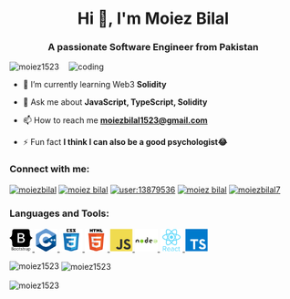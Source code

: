 <h1 align="center">Hi 👋, I'm Moiez Bilal</h1>
<h3 align="center">A passionate Software Engineer from Pakistan</h3>
<img align="right" alt="coding" width="400" src="https://ik.imagekit.io/dresma/Dresma_Library/manager-openings_NW3bXTTFP.gif">
<p align="left"> <img src="https://komarev.com/ghpvc/?username=moiez1523&label=Profile%20views&color=0e75b6&style=flat" alt="moiez1523" /> </p>

- 🌱 I’m currently learning Web3 **Solidity**

- 💬 Ask me about **JavaScript, TypeScript, Solidity**

- 📫 How to reach me **moiezbilal1523@gmail.com**

- ⚡ Fun fact **I think I can also be a good psychologist😂**

<h3 align="left">Connect with me:</h3>
<p align="left">
<a href="https://twitter.com/moiezbilal" target="blank"><img align="center" src="https://raw.githubusercontent.com/rahuldkjain/github-profile-readme-generator/master/src/images/icons/Social/twitter.svg" alt="moiezbilal" height="30" width="40" /></a>
<a href="https://linkedin.com/in/moiez bilal" target="blank"><img align="center" src="https://raw.githubusercontent.com/rahuldkjain/github-profile-readme-generator/master/src/images/icons/Social/linked-in-alt.svg" alt="moiez bilal" height="30" width="40" /></a>
<a href="https://stackoverflow.com/users/user:13879536" target="blank"><img align="center" src="https://raw.githubusercontent.com/rahuldkjain/github-profile-readme-generator/master/src/images/icons/Social/stack-overflow.svg" alt="user:13879536" height="30" width="40" /></a>
<a href="https://fb.com/moiez bilal" target="blank"><img align="center" src="https://raw.githubusercontent.com/rahuldkjain/github-profile-readme-generator/master/src/images/icons/Social/facebook.svg" alt="moiez bilal" height="30" width="40" /></a>
<a href="https://instagram.com/moiezbilal7" target="blank"><img align="center" src="https://raw.githubusercontent.com/rahuldkjain/github-profile-readme-generator/master/src/images/icons/Social/instagram.svg" alt="moiezbilal7" height="30" width="40" /></a>
</p>

<h3 align="left">Languages and Tools:</h3>
<p align="left"> <a href="https://getbootstrap.com" target="_blank" rel="noreferrer"> <img src="https://raw.githubusercontent.com/devicons/devicon/master/icons/bootstrap/bootstrap-plain-wordmark.svg" alt="bootstrap" width="40" height="40"/> </a> <a href="https://www.w3schools.com/cpp/" target="_blank" rel="noreferrer"> <img src="https://raw.githubusercontent.com/devicons/devicon/master/icons/cplusplus/cplusplus-original.svg" alt="cplusplus" width="40" height="40"/> </a> <a href="https://www.w3schools.com/css/" target="_blank" rel="noreferrer"> <img src="https://raw.githubusercontent.com/devicons/devicon/master/icons/css3/css3-original-wordmark.svg" alt="css3" width="40" height="40"/> </a> <a href="https://www.w3.org/html/" target="_blank" rel="noreferrer"> <img src="https://raw.githubusercontent.com/devicons/devicon/master/icons/html5/html5-original-wordmark.svg" alt="html5" width="40" height="40"/> </a> <a href="https://developer.mozilla.org/en-US/docs/Web/JavaScript" target="_blank" rel="noreferrer"> <img src="https://raw.githubusercontent.com/devicons/devicon/master/icons/javascript/javascript-original.svg" alt="javascript" width="40" height="40"/> </a> <a href="https://nodejs.org" target="_blank" rel="noreferrer"> <img src="https://raw.githubusercontent.com/devicons/devicon/master/icons/nodejs/nodejs-original-wordmark.svg" alt="nodejs" width="40" height="40"/> </a> <a href="https://reactjs.org/" target="_blank" rel="noreferrer"> <img src="https://raw.githubusercontent.com/devicons/devicon/master/icons/react/react-original-wordmark.svg" alt="react" width="40" height="40"/> </a> <a href="https://www.typescriptlang.org/" target="_blank" rel="noreferrer"> <img src="https://raw.githubusercontent.com/devicons/devicon/master/icons/typescript/typescript-original.svg" alt="typescript" width="40" height="40"/> </a> </p>

<p><img align="left" src="https://github-readme-stats.vercel.app/api/top-langs?username=moiez1523&show_icons=true&locale=en&layout=compact" alt="moiez1523" /></p>

<p>&nbsp;<img align="center" src="https://github-readme-stats.vercel.app/api?username=moiez1523&show_icons=true&locale=en" alt="moiez1523" /></p>

<p><img align="center" src="https://github-readme-streak-stats.herokuapp.com/?user=moiez1523&" alt="moiez1523" /></p>
